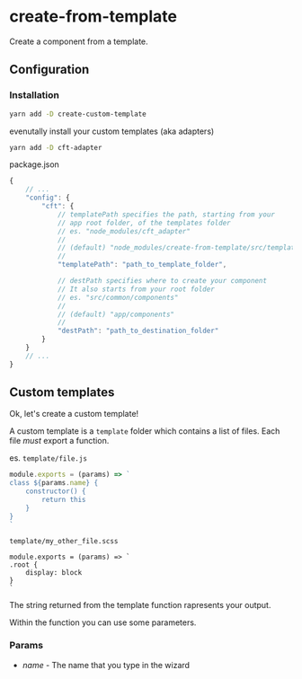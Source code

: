 # create-from-template
Create a component from a template.

## Configuration

### Installation
```bash
yarn add -D create-custom-template
```

evenutally install your custom templates (aka adapters)
```bash
yarn add -D cft-adapter
```

package.json
```javascript
{
    // ...
    "config": {
        "cft": {
            // templatePath specifies the path, starting from your
            // app root folder, of the templates folder
            // es. "node_modules/cft_adapter"
            //
            // (default) "node_modules/create-from-template/src/template"
            //
            "templatePath": "path_to_template_folder",

            // destPath specifies where to create your component
            // It also starts from your root folder
            // es. "src/common/components"
            //
            // (default) "app/components"
            //
            "destPath": "path_to_destination_folder"
        }
    }
    // ...
}
```

## Custom templates
Ok, let's create a custom template!

A custom template is a `template` folder which contains a list of files. Each file *must* export a function.

es.
`template/file.js`
```javascript
module.exports = (params) => `
class ${params.name} {
    constructor() {
        return this
    }
}
`
```
`template/my_other_file.scss`
```
module.exports = (params) => `
.root {
    display: block
}
`
```

The string returned from the template function rapresents your output.

Within the function you can use some parameters.

### Params
- *name* - The name that you type in the wizard